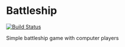 Battleship
==========
[![Build Status](https://travis-ci.org/marcoplaisier/battleship.svg?branch=master)](https://travis-ci.org/marcoplaisier/battleship)

Simple battleship game with computer players